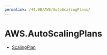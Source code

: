 ```yaml
---
permalink: /44.00/AWS/AutoScalingPlans/
---
```


# AWS.AutoScalingPlans



* [ScalingPlan](ScalingPlan.md)